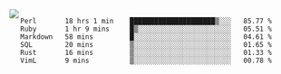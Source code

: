

<a href="https://github.com/anuraghazra/github-readme-stats">
  <img align="left" src="https://github-readme-stats.vercel.app/api?username=kfly8&count_private=true&show_icons=true&theme=calm" />
</a>


<!--START_SECTION:waka-->

```text
Perl       18 hrs 1 min    █████████████████████▒░░░   85.77 %
Ruby       1 hr 9 mins     █▒░░░░░░░░░░░░░░░░░░░░░░░   05.51 %
Markdown   58 mins         █░░░░░░░░░░░░░░░░░░░░░░░░   04.61 %
SQL        20 mins         ▒░░░░░░░░░░░░░░░░░░░░░░░░   01.65 %
Rust       16 mins         ▒░░░░░░░░░░░░░░░░░░░░░░░░   01.33 %
VimL       9 mins          ▒░░░░░░░░░░░░░░░░░░░░░░░░   00.78 %
```

<!--END_SECTION:waka-->
